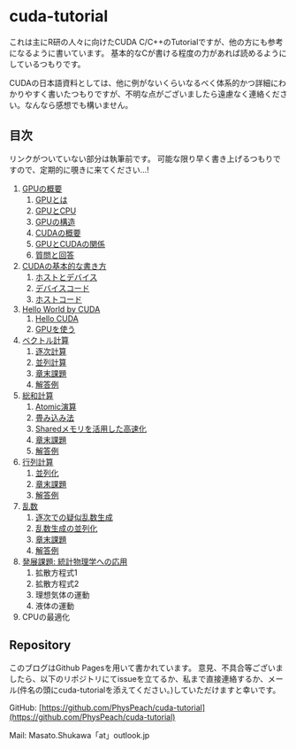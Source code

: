 # cuda-tutorial
これは主にR研の人々に向けたCUDA C/C++のTutorialですが、他の方にも参考になるように書いています。
基本的なCが書ける程度の力があれば読めるようにしているつもりです。

CUDAの日本語資料としては、他に例がないくらいなるべく体系的かつ詳細にわかりやすく書いたつもりですが、不明な点がございましたら遠慮なく連絡ください。なんなら感想でも構いません。

## 目次
リンクがついていない部分は執筆前です。
可能な限り早く書き上げるつもりですので、定期的に覗きに来てください...!

1. [GPUの概要](./1.0.md)
    1. [GPUとは](./1.1.md)
    1. [GPUとCPU](./1.2.md)
    1. [GPUの構造](./1.3.md)
    1. [CUDAの概要](./1.4.md)
    1. [GPUとCUDAの関係](./1.5.md)
    1. [質問と回答](./1.6.md)
1. [CUDAの基本的な書き方](./2.0.md)
    1. [ホストとデバイス](./2.1.md)
    1. [デバイスコード](./2.2.md)
    1. [ホストコード](./2.3.md)
1. [Hello World by CUDA](./3.0.md)
    1. [Hello CUDA](./3.1.md)
    1. [GPUを使う](./3.2.md)
1. [ベクトル計算](./4.0.md)
    1. [逐次計算](./4.1.md)
    1. [並列計算](./4.2.md)
    1. [章末課題](./4.3.md)
    1. [解答例](./4.4.md)
1. [総和計算](./5.0.md)
    1. [Atomic演算](./5.1.md)
    1. [畳み込み法](./5.2.md)
    1. [Sharedメモリを活用した高速化](./5.3.md)
    1. [章末課題](./5.4.md)
    1. [解答例](./5.5.md)
1. [行列計算](./6.0.md)
    1. [並列化](./6.1.md)
    1. [章末課題](./6.2.md)
    1. [解答例](./6.3.md)
1. [乱数](./7.0.md)
    1. [逐次での疑似乱数生成](./7.1.md)
    1. [乱数生成の並列化](./7.2.md)
    1. [章末課題](./7.3.md)
    1. [解答例](./7.4.md)
1. [発展課題: 統計物理学への応用](8.0.md)
    1. 拡散方程式1
    1. 拡散方程式2
    1. 理想気体の運動
    1. 液体の運動
1. CPUの最適化

## Repository
このブログはGithub Pagesを用いて書かれています。
意見、不具合等ございましたら、以下のリポジトリにてissueを立てるか、私まで直接連絡するか、メール(件名の頭にcuda-tutorialを添えてください。)していただけますと幸いです。

GitHub: [https://github.com/PhysPeach/cuda-tutorial](https://github.com/PhysPeach/cuda-tutorial)

Mail: Masato.Shukawa「at」outlook.jp